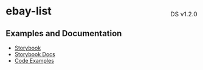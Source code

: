 <h1 style="display: flex; justify-content: space-between; align-items: center;">
    <span>
        ebay-list
    </span>
    <span style="font-weight: normal; font-size: medium; margin-bottom: -15px;">
        DS v1.2.0
    </span>
</h1>

## Examples and Documentation

- [Storybook](https://ebay.github.io/evo-web/ebayui-core/?path=/story/building-blocks-ebay-list)
- [Storybook Docs](https://ebay.github.io/evo-web/ebayui-core/?path=/docs/building-blocks-ebay-list)
- [Code Examples](https://github.com/eBay/evo-web/tree/main/packages/ebayui-core/src/components/ebay-list/examples)

